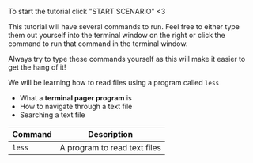 To start the tutorial click "START SCENARIO" <3

This tutorial will have several commands to run. Feel free to either type 
them out yourself into the terminal window on the right or click the command to 
run that command in the terminal window.

Always try to type these commands 
yourself as this will make it easier to get the hang of it!

We will be learning how to read files using a program called `less`

* What a **terminal pager program** is
* How to navigate through a text file
* Searching a text file

|Command|Description|
|-------|----------|
|`less`| A program to read text files|